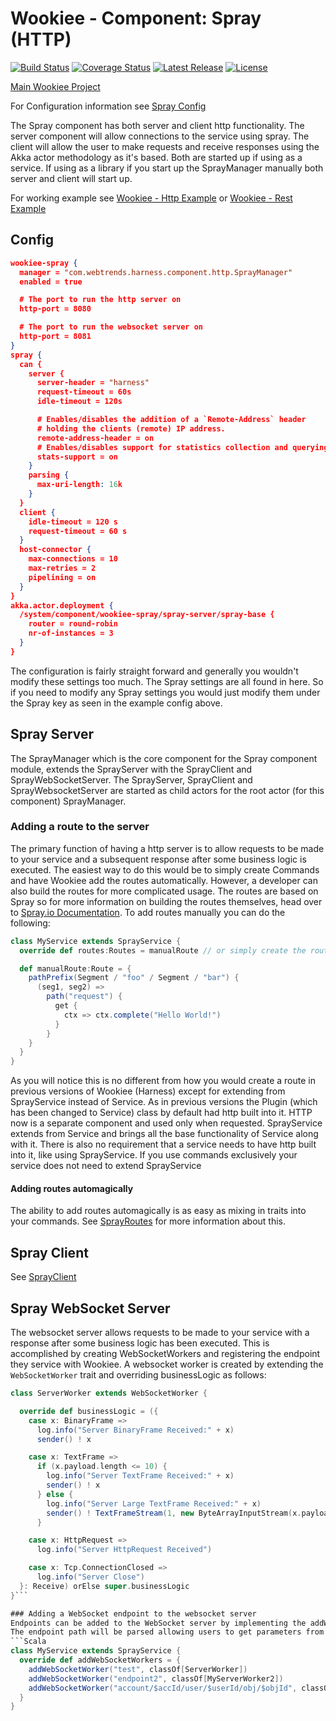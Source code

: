 # Wookiee - Component: Spray (HTTP)

[![Build Status](https://travis-ci.org/Webtrends/wookiee-spray.svg?branch=master)](https://travis-ci.org/Webtrends/wookiee-spray) [![Coverage Status](https://coveralls.io/repos/Webtrends/wookiee-spray/badge.svg?branch=master&service=github)](https://coveralls.io/github/Webtrends/wookiee-spray?branch=master) [![Latest Release](https://img.shields.io/github/release/webtrends/wookiee-spray.svg)](https://github.com/Webtrends/wookiee-spray/releases) [![License](http://img.shields.io/:license-Apache%202-red.svg)](http://www.apache.org/licenses/LICENSE-2.0.txt)

[Main Wookiee Project](https://github.com/Webtrends/wookiee)

For Configuration information see [Spray Config](docs/config.md)

The Spray component has both server and client http functionality. The server component will allow connections to the service using spray. The client will allow the user to make requests and receive responses using the Akka actor methodology as it's based. Both are started up if using as a service. If using as a library if you start up the SprayManager manually both server and client will start up.

For working example see [Wookiee - Http Example](example-http) or [Wookiee - Rest Example](example-rest)

## Config
```json
wookiee-spray {
  manager = "com.webtrends.harness.component.http.SprayManager"
  enabled = true

  # The port to run the http server on
  http-port = 8080 

  # The port to run the websocket server on
  http-port = 8081 
}
spray {
  can {
    server {
      server-header = "harness"
      request-timeout = 60s
      idle-timeout = 120s

      # Enables/disables the addition of a `Remote-Address` header
      # holding the clients (remote) IP address.
      remote-address-header = on
      # Enables/disables support for statistics collection and querying.
      stats-support = on
    }
    parsing {
      max-uri-length: 16k
    }
  }
  client {
    idle-timeout = 120 s
    request-timeout = 60 s
  }
  host-connector {
    max-connections = 10
    max-retries = 2
    pipelining = on
  }
}
akka.actor.deployment {
  /system/component/wookiee-spray/spray-server/spray-base {
    router = round-robin
    nr-of-instances = 3
  }
}
```

The configuration is fairly straight forward and generally you wouldn't modify these settings too much. The Spray settings are all found in here. So if you need to modify any Spray settings you would just modify them under the Spray key as seen in the example config above.

## Spray Server
The SprayManager which is the core component for the Spray component module, extends the SprayServer with the SprayClient and SprayWebSocketServer. The SprayServer, SprayClient and SprayWebsocketServer are started as child actors for the root actor (for this component) SprayManager.

### Adding a route to the server
The primary function of having a http server is to allow requests to be made to your service and a subsequent response after some business logic is executed. The easiest way to do this would be to simply create Commands and have Wookiee add the routes automatically. However, a developer can also build the routes for more complicated usage. The routes are based on Spray so for more information on building the routes themselves, head over to [Spray.io Documentation](http://spray.io/documentation/1.2.2/). To add routes manually you can do the following:
```Scala
class MyService extends SprayService {
  override def routes:Routes = manualRoute // or simply create the route inline

  def manualRoute:Route = {
    pathPrefix(Segment / "foo" / Segment / "bar") {
      (seg1, seg2) =>
        path("request") {
          get {
            ctx => ctx.complete("Hello World!")
          }
        }
    }
  }  
}
```
As you will notice this is no different from how you would create a route in previous versions of Wookiee (Harness) except for extending from SprayService instead of Service. As in previous versions the Plugin (which has been changed to Service) class by default had http built into it. HTTP now is a separate component and used only when requested. SprayService extends from Service and brings all the base functionality of Service along with it. There is also no requirement that a service needs to have http built into it, like using SprayService. If you use commands exclusively your service does not need to extend SprayService

#### Adding routes automagically
The ability to add routes automagically is as easy as mixing in traits into your commands. See [SprayRoutes](docs/SprayRoutes.md) for more information about this.

## Spray Client
See [SprayClient](docs/SprayClient.md)

## Spray WebSocket Server
The websocket server allows requests to be made to your service with a response after some business logic has been executed. This is accomplished by creating WebSocketWorkers and registering the endpoint they service with Wookiee.
A websocket worker is created by extending the ```WebSocketWorker``` trait and overriding businessLogic as follows:
```Scala
class ServerWorker extends WebSocketWorker {

  override def businessLogic = ({
    case x: BinaryFrame =>
      log.info("Server BinaryFrame Received:" + x)
      sender() ! x

    case x: TextFrame =>
      if (x.payload.length <= 10) {
        log.info("Server TextFrame Received:" + x)
        sender() ! x
      } else {
        log.info("Server Large TextFrame Received:" + x)
        sender() ! TextFrameStream(1, new ByteArrayInputStream(x.payload.toArray))
      }

    case x: HttpRequest =>
      log.info("Server HttpRequest Received")

    case x: Tcp.ConnectionClosed =>
      log.info("Server Close")
  }: Receive) orElse super.businessLogic
}```

### Adding a WebSocket endpoint to the websocket server
Endpoints can be added to the WebSocket server by implementing the addWebSocketWorkers function in your service and mapping paths to workers.  An actor will be created for each connection made to the endpoint.  
The endpoint path will be parsed allowing users to get parameters from the URL. A URL like '/account/1/user/2/obj/3' can be created with the string '/account/$accId/user/$userId/obj/$objId'. This will then match the URL and assume that any of the path elements starting with $ are variables. The variables will be placed in the CommandBean and can be retrieved in the WebSocketWorker' businessLogic using the keys accId, userId and objId. The variables will automatically be converted to Integers if it is not a String.
```Scala
class MyService extends SprayService {
  override def addWebSocketWorkers = {
    addWebSocketWorker("test", classOf[ServerWorker])
    addWebSocketWorker("endpoint2", classOf[MyServerWorker2])
    addWebSocketWorker("account/$accId/user/$userId/obj/$objId", classOf[MyServerWorker3])
  }
}
```
